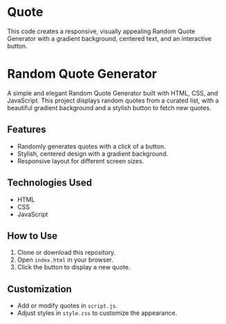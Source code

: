 # Quote
This code creates a responsive, visually appealing Random Quote Generator with a gradient background, centered text, and an interactive button.

# Random Quote Generator

A simple and elegant Random Quote Generator built with HTML, CSS, and JavaScript. This project displays random quotes from a curated list, with a beautiful gradient background and a stylish button to fetch new quotes.

## Features
- Randomly generates quotes with a click of a button.
- Stylish, centered design with a gradient background.
- Responsive layout for different screen sizes.

## Technologies Used
- HTML
- CSS
- JavaScript

## How to Use
1. Clone or download this repository.
2. Open `index.html` in your browser.
3. Click the button to display a new quote.

## Customization
- Add or modify quotes in `script.js`.
- Adjust styles in `style.css` to customize the appearance.


